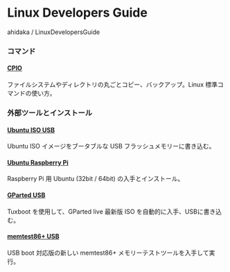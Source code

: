 # Linux Developers Guide

ahidaka / LinuxDevelopersGuide
<br/>

### コマンド

#### [CPIO](cpio.md)

ファイルシステムやディレクトリの丸ごとコピー、バックアップ。Linux 標準コマンドの使い方。

### 外部ツールとインストール

#### [Ubuntu ISO USB](Ubuntu-iso-usb.md)

Ubuntu ISO イメージをブータブルな USB フラッシュメモリーに書き込む。

#### [Ubuntu Raspberry Pi](Ubuntu-Raspberry-pi.md)

Raspberry Pi 用 Ubuntu (32bit / 64bit) の入手とインストール。

#### [GParted USB](GParted-usb.md)

Tuxboot を使用して、GParted live 最新版 ISO を自動的に入手、USBに書き込む。

#### [memtest86+ USB](memtest86.md)

USB boot 対応版の新しい memtest86+ メモリーテストツールを入手して実行。
